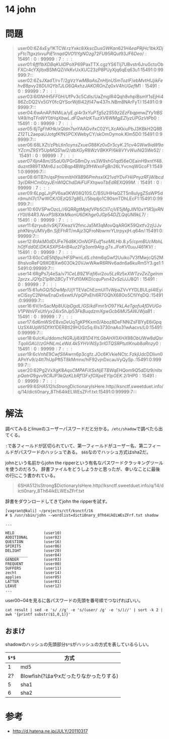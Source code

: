 # 14 john

# 問題

>user00:$6$Z4xEy/1KTCW.rz$Yxkc8XkscDusGWKan621H4eaPRjHc1bkXDjyFtcTtgxzlxvuPiE1rnqdQVO1lYgNOzg72FU95RQut93JF6Deo/:15491:0:99999:7:::
user01:$6$ffl1bXDBqKUiD$PoXP69PaxTTX.cgzYS6Tlj7UBvstr6JruGctoObFXCr4cYXjIbxBSMiQZiVkKvUxXUC23zP8PUyXjq6qEq63u1:15491:0:99999:7:::
user02:$6$ZsJXadT/rv$T/2gVzYwMBaAsZnHIjnUSmTozIF/ebMvtHIJjikFehvB8pvy28DUIQYbTJLG6QAxhzJAKOROnZq0xV4hUGefM1:15491:0:99999:7:::
user03:$6$l0NHH5FF0H/U$fPv3c5Cdls/UaZmglR4Qqh8vhpIBsmY1sEjHi486ZcDQ2Vx5GY0fcQYSorWj6l42jfI47w437n.NBm8NArFyT/:15491:0:99999:7:::
user04:$6$wAnAP/NMiLa/yE$.gi4r3xYuPTg5z2S59z2EzFbqpmwZYy1tBSVA9/hqTFnWY0tHqXbwL.dFQwHzKTuzXV6WMgjEZlyzUPGzVtPb0:15491:0:99999:7:::
user05:$6$jTgFhKHk/$xQIdn7snYAAGvifxC02YLXcAKkiuPbJ3KBkH2Q8BZ12TL2aepaUJotgfKfNSPCXWebyCY/skOmOymok.KIm5D0:15491:0:99999:7:::
user06:$6$8LXZt/zPbLtIn1o$ynsZxueG88Kz0vDr3cyK.21cv4GWw9iaW9oYZcmZ9SY5UpMQS1wl2/dbXGyR8WzVBKKP/6k8VYvWuiNQ3We52/:15491:0:99999:7:::
user07:$6$jnA8m/S5aU0/$PGrG8mDy.vs3W9xhG1qd56eOEainH9xntY48.duznt989TXMn6J.scOBqp4BWg3fHWxoFgBn26LYvcnqWGcoF1:15491:0:99999:7:::
user08:$6$ITB7n/qsP$fmrmItHX9B96PmhsxIX21vdYDvFHiIPnyzRFjWIbcd3y/DRHCm0lzyJEnWlQChdDAiFUFXtqwoTbEdREXQ99M.:15491:0:99999:7:::
user09:$6$LpgLJrjPV$6sa0KW08Q10S.C/BSUHlHaQZT5n8uIygZSsWP5drdmuhI7c17wWCK/GEzQS7g8EL//5bqdjo1C90smTDhLEcF1:15491:0:99999:7:::
user10:$6$0VSPwOzcL//6QR$RgtMpkfVPb5Cli7cjVE5jMgJlN10xY1R3jxRNrY0l/84R3.NvxP3I8XtkMkonU6DKhge0JGp54DZLQqUN9kL7/:15491:0:99999:7:::
user11:$6$zryub/lvSKj7Xl$eazV2fmcJa5M3qMovQqARGK59Qxtfv2zjUJvphKNnyUMVyBn.SjEFhRT/mAjz3QFroNbwmrYLtrpyxjH.q64n/:15491:0:99999:7:::
user12:$6$tAkM0dDUFe76d8K/$OnNGFEuIf1seMlLHb.8.y5/cpmBUcMbhLhOfFdd0E/DKASXPS4riB4uz2Fg3om9Atg.g7s.JFoKV0uuJ461KV/:15491:0:99999:7:::
user13:$6$0cCdE5Nfqu/HFS$PwnLdS.chtm6qGwf2Uuiko7V3fMwjcQ52M8hslvoReFQ9XOBXw603Ok20VJwWAwR6RNv6adn6a6kuRm5Y3.ge1:15491:0:99999:7:::
user14:$6$RgPs7j4eSa/v$71CeLB9Z1Fafi6vi2ou5LzRz5xXWTzvZeZgelnm2przx.JQYp21p8h2BCyTYFd10MKD/cquPvn42vSzlJJJ8Q1:15491:0:99999:7:::
user15:$6$1uhGQ/5DwMp/$UjYTEVaChEzmUITvWpaZVvYYDLBULpI4IEyieClSsyC2NHwEnaDx6xwtUVpQPxEhi6R7OQhX68Oo5CfilYqDQ.:15491:0:99999:7:::
user16:$6$V/InSacMp8U$UpDgdL/GS/kdFmn1rO97YkLAeTgofu4fDVUGoV1PWnVFxUtVyx24ix5hJp53FkBuqdzmXgwGcb6MU5AWJWjaB1:15491:0:99999:7:::
user17:$6$d6mWSrE8vxDe$UqTgKPfKxm0/Aboz8DeFNNiZsFBYyE6iGpqUzSX4UpWSDfXt1DERBtI29H2Gz5q.6ls3730naAo31wAacvs/L0:15491:0:99999:7:::
user18:$6$ulcKu/ddomcNGRJj$i8XB1D4YtLGbAHX0XHX88ObUWw8dQsrTqoliGAU//zGHNLmLeWd.4k5YHViNSy3rlGTQSRPtutlKnub8aRnzy0:15491:0:99999:7:::
user19:$6$cVnhE9CwfSIIA$wrn6p3cgfz.JOc6KVkieNCtc.FzkjUdcDDlivn0APnYv9/z4tt7hUpPft5T8kMmnx/hiF92vjnDxcauVyQySp.:15491:0:99999:7:::
user20:$6$2Pg2VxXg$K8AqsCMPAFiXSxNjETBWqEHQom9Q5dDIz9/nItxpQatrG9gvv9CRJP3kQzKLbRf13FxfOXpeEYIpOEK.2i1HP0:15491:0:99999:7:::
user99:$6$SHA512IsStrong$DictionaryIsHere.http//ksnctf.sweetduet.info/q/14/dicti0nary_8Th64ikELWEsZFrf.txt:15491:0:99999:7:::

# 解法

調べてみるとlinuxのユーザーパスワードだと分かる。`/etc/shadow`で調べたら出てくる。

`:`で各フィールドが区切られていて、第一フィールドがユーザー名、第二フィールドがパスワードのハッシュである。
`$6$`なのでハッシュ方式はsha2だ。

johnという名前からjohn the ripperという有名なパスワードクラッキングツールを使うのだろう。
辞書ファイルをどうしようかと思ったが、幸いなことに最後の行にこう書かれている。

>$6$SHA512IsStrong$DictionaryIsHere.http//ksnctf.sweetduet.info/q/14/dicti0nary_8Th64ikELWEsZFrf.txt

辞書をダウンロードしてきてjohn the ripperを試す。

```
[vagrant@kali] ~/projects/ctf/ksnctf/16
# $ /usr/sbin/john --wordlist=dicti0nary_8Th64ikELWEsZFrf.txt shadow

...

HELD             (user10)
ADDITIONAL       (user02)
QUESTION         (user16)
SPIRITS          (user06)
DELIGHT          (user20)
__________       (user04)
GENDER           (user03)
FREQUENT         (user00)
SUFFERS          (user11)
zecht            (user14)
applies          (user05)
LATTER           (user01)
LEAVE            (user12)
...
```

user00~04を見るに各パスワードの先頭を番号順でつなげればいい。

```
cat result | sed -e 's/ //g' -e 's/(user/ /g' -e 's/)//' | sort -k 2 | awk '{printf substr($1,0,1)}'
```

## おまけ

shadowのハッシュの先頭部分`$*$`がハッシュの方式を表しているらしい。

`$*$`|方式
---|---
$1$|md5
$2?$|Blowfish(?はaやxだったりなかったりする)
$5$|sha1
$6$|sha2

# 参考

+ http://d.hatena.ne.jp/JULY/20110317
